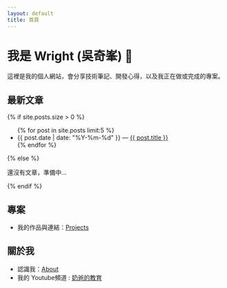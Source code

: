 ```yaml
---
layout: default
title: 首頁
---
```


# 我是 Wright (吳奇峯) 👋

這裡是我的個人網站，會分享技術筆記、開發心得，以及我正在做或完成的專案。

## 最新文章
{% if site.posts.size > 0 %}
<ul>
{% for post in site.posts limit:5 %}
  <li><span>{{ post.date | date: "%Y-%m-%d" }}</span> — <a href="{{ post.url | relative_url }}">{{ post.title }}</a></li>
{% endfor %}
</ul>
{% else %}
<p>還沒有文章，準備中...</p>
{% endif %}

## 專案
- 我的作品與連結：<a href="{{ '/projects' | relative_url }}">Projects</a>

## 關於我
- 認識我：<a href="{{ '/about' | relative_url }}">About</a>
- 我的 Youtube頻道 : <a href="https://www.youtube.com/c/%E5%A5%B6%E7%88%B8%E7%9A%84%E6%95%99%E8%82%B2">奶爸的教育</a>